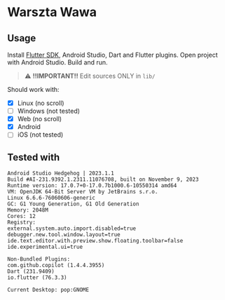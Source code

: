 # Warszta Wawa

## Usage

Install [Flutter SDK](https://docs.flutter.dev/get-started/install), Android Studio, Dart and Flutter plugins.
Open project with Android Studio. Build and run.

> :warning: **!!IMPORTANT!!** Edit sources ONLY in `lib/`

Should work with:
- [x] Linux (no scroll)
- [ ] Windows (not tested)
- [x] Web (no scroll)
- [x] Android
- [ ] iOS (not tested)

## Tested with

```
Android Studio Hedgehog | 2023.1.1
Build #AI-231.9392.1.2311.11076708, built on November 9, 2023
Runtime version: 17.0.7+0-17.0.7b1000.6-10550314 amd64
VM: OpenJDK 64-Bit Server VM by JetBrains s.r.o.
Linux 6.6.6-76060606-generic
GC: G1 Young Generation, G1 Old Generation
Memory: 2048M
Cores: 12
Registry:
external.system.auto.import.disabled=true
debugger.new.tool.window.layout=true
ide.text.editor.with.preview.show.floating.toolbar=false
ide.experimental.ui=true

Non-Bundled Plugins:
com.github.copilot (1.4.4.3955)
Dart (231.9409)
io.flutter (76.3.3)

Current Desktop: pop:GNOME
```
